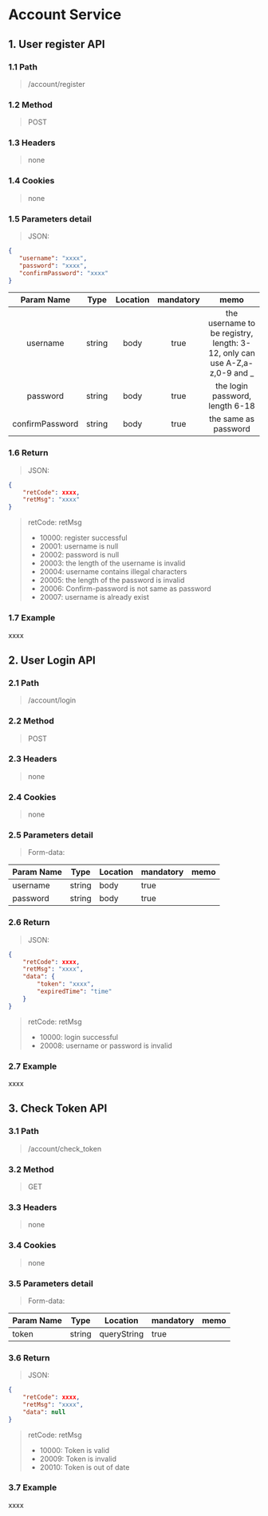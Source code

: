 # Account Service
## 1. User register API
### 1.1 Path
> /account/register <br />
### 1.2 Method
> POST
### 1.3 Headers
> none
### 1.4 Cookies
> none
### 1.5 Parameters detail
> JSON:<br />
```json
{
   "username": "xxxx",
   "password": "xxxx",
   "confirmPassword": "xxxx"
}
```

| Param Name | Type | Location | mandatory | memo |
| :---: | :---: | :---: | :---: | :---: |
| username | string | body | true | the username to be registry, length: 3-12, only can use A-Z,a-z,0-9 and _ |
| password | string | body | true | the login password, length 6-18 |
| confirmPassword | string | body | true | the same as password |

### 1.6 Return
> JSON:<br />

```json
{
    "retCode": xxxx,
    "retMsg": "xxxx"
}
```

> retCode: retMsg
>
> - 10000: register successful
> - 20001: username is null
> - 20002: password is null
> - 20003: the length of the username is invalid
> - 20004: username contains illegal characters
> - 20005: the length of the password is invalid
> - 20006: Confirm-password is not same as password
> - 20007: username is already exist

### 1.7 Example

xxxx



## 2. User Login API

### 2.1 Path

> /account/login<br />

### 2.2 Method

> POST

### 2.3 Headers

> none

### 2.4 Cookies

> none

### 2.5 Parameters detail

> Form-data:

| Param Name | Type   | Location | mandatory | memo |
| ---------- | ------ | -------- | --------- | ---- |
| username   | string | body     | true      |      |
| password   | string | body     | true      |      |

### 2.6 Return

> JSON:<br />

```json
{
    "retCode": xxxx,
    "retMsg": "xxxx",
    "data": {
    	"token": "xxxx",
        "expiredTime": "time"
	}
}
```

> retCode: retMsg
>
> - 10000: login successful
> - 20008: username or password is invalid

### 2.7 Example

xxxx

## 3. Check Token API

### 3.1 Path

> /account/check_token<br />

### 3.2 Method

> GET

### 3.3 Headers

> none

### 3.4 Cookies

> none

### 3.5 Parameters detail

> Form-data:

| Param Name | Type   | Location    | mandatory | memo |
| ---------- | ------ | ----------- | --------- | ---- |
| token      | string | queryString | true      |      |

### 3.6 Return

> JSON:<br />

```json
{
    "retCode": xxxx,
    "retMsg": "xxxx",
    "data": null
}
```

> retCode: retMsg
>
> - 10000: Token is valid
> - 20009: Token is invalid
> - 20010: Token is out of date

### 3.7 Example

xxxx